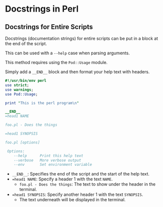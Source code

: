 # Docstrings in Perl


## Docstrings for Entire Scripts

Docstrings (documentation strings) for entire scripts can be put in a block at the
end of the script.  

This can be used with a `--help` case when parsing arguments.

This method requires using the `Pod::Usage` module.  

Simply add a `__END__` block and then format your help text with headers.  
```perl
#!/usr/bin/env perl
use strict;
use warnings;
use Pod::Usage;

print "This is the perl program\n"

__END__
=head1 NAME

foo.pl - Does the things

=head1 SYNOPSIS

foo.pl [options]

 Options:
    --help      Print this help text
    --verbose   More verbose output
    --env       Set environment variable
```

- `__END__`: Specifies the end of the script and the start of the help text.  
- `=head1 NAME`: Specify a header 1 with the text `NAME`.  
    - `foo.pl - Does the things`: The text to show under the header in the terminal.  
- `=head1 SYNOPSIS`: Specify another header 1 with the text `SYNOPSIS`.  
    - The text underneath will be displayed in the terminal.  






